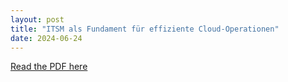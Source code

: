 ```yaml
---
layout: post
title: "ITSM als Fundament für effiziente Cloud-Operationen"
date: 2024-06-24
---
```


[Read the PDF here](https://hada99.github.io/HadiDahnoun.github.io/pdfs/HA_RE_Dahnoun_Hadi)
